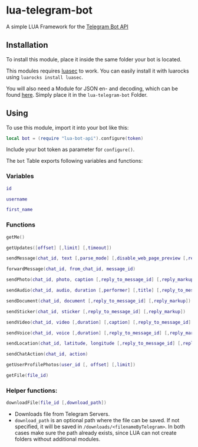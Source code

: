 # lua-telegram-bot
A simple LUA Framework for the [Telegram Bot API](https://https://core.telegram.org/bots/api)


## Installation

To install this module, place it inside the same folder your bot is located.

This modules requires [luasec](https://github.com/brunoos/luasec) to work.
You can easily install it with luarocks using `luarocks install luasec`.


You will also need a Module for JSON en- and decoding, which can be found [here](http://regex.info/code/JSON.lua).
Simply place it in the `lua-telegram-bot` Folder.

## Using

To use this module, import it into your bot like this:
```lua
local bot = (require "lua-bot-api").configure(token)
```
Include your bot token as parameter for `configure()`.

The `bot` Table exports following variables and functions:

### Variables


```lua
id
```
```lua
username
```
```lua
first_name
```

### Functions


```lua
getMe()
```
```lua
getUpdates([offset] [,limit] [,timeout])
```
```lua
sendMessage(chat_id, text [,parse_mode] [,disable_web_page_preview [,reply_to_message_id] [,reply_markup])
```
```lua
forwardMessage(chat_id, from_chat_id, message_id)
```
```lua
sendPhoto(chat_id, photo, caption [,reply_to_message_id] [,reply_markup])
```
```lua
sendAudio(chat_id, audio, duration [,performer] [,title] [,reply_to_message_id] [,reply_markup])
```
```lua
sendDocument(chat_id, document [,reply_to_message_id] [,reply_markup])
```
```lua
sendSticker(chat_id, sticker [,reply_to_message_id] [,reply_markup])
```
```lua
sendVideo(chat_id, video [,duration] [,caption] [,reply_to_message_id] [,reply_markup])
```
```lua
sendVoice(chat_id, voice [,duration] [,reply_to_message_id] [,reply_markup])
```
```lua
sendLocation(chat_id, latitude, longitude [,reply_to_message_id] [,reply_markup])
```
```lua
sendChatAction(chat_id, action)
```
```lua
getUserProfilePhotos(user_id [, offset] [,limit])
```
```lua
getFile(file_id)
```
### Helper functions:

```lua
downloadFile(file_id [,download_path])
```
- Downloads file from Telegram Servers.
- `download_path` is an optional path where the file can be saved. If not specified, it will be saved in `/downloads/<filenameByTelegram>`. In both cases make sure the path already exists, since LUA can not create folders without additional modules.

